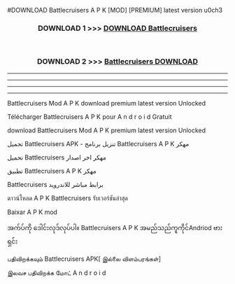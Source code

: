 #DOWNLOAD Battlecruisers  A P K [MOD] [PREMIUM] latest version u0ch3



<div align="center">

<h3>DOWNLOAD 1 >>> <a href="https://teeasianyam.web.app?sq=Battlecruisers ">DOWNLOAD Battlecruisers  </a></h3><br>

<h3>DOWNLOAD 2 >>> <a href="https://teeasianyam.web.app?sq=Battlecruisers  ">Battlecruisers   DOWNLOAD </a></h3>

</div>


----------------------------------------------------------

----------------------------------------------------------

----------------------------------------------------------

----------------------------------------------------------


Battlecruisers   Mod A P K download premium latest version Unlocked

Télécharger Battlecruisers   A P K pour A n d r o i d Gratuit

download Battlecruisers   Mod A P K premium latest version Unlocked

تحميل Battlecruisers   APK - تنزيل برنامج Battlecruisers   A P K مهكر

تحميل Battlecruisers   مهكر اخر اصدار

تطبيق Battlecruisers   A P K مهكر

Battlecruisers   برابط مباشر للاندرويد

ดาวน์โหลด A P K Battlecruisers   รับเวอร์ชันล่าสุด

Baixar A P K mod

အက်ပ်ကို ဒေါင်းလုဒ်လုပ်ပါ။ Battlecruisers   A P K အမည်သည်ကူကိုင်Andriod ဗားရှင်း

பதிவிறக்கவும் Battlecruisers   APK[ இல்லை விளம்பரங்கள்] 
 
இலவச பதிவிறக்க மோட் A n d r o i d



